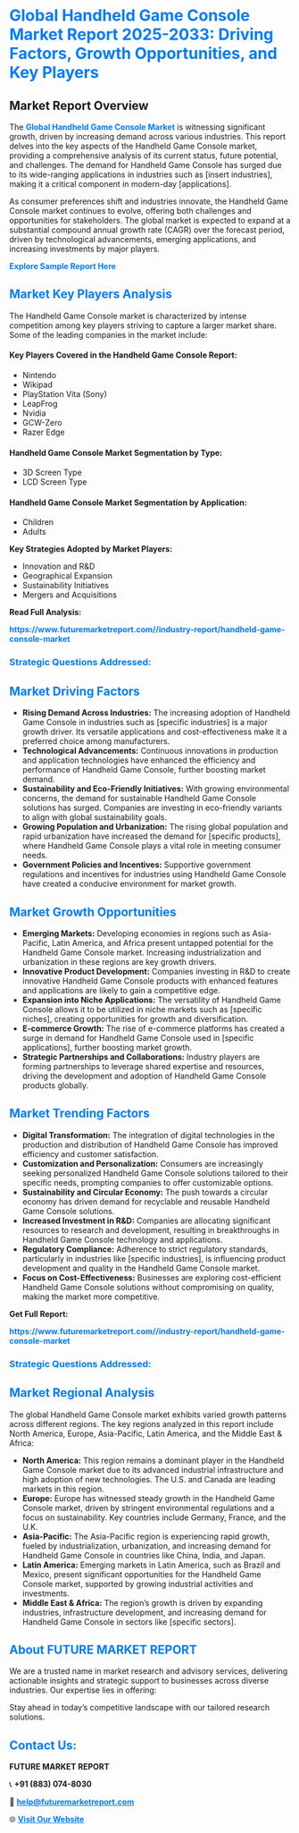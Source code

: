 <h1 style="color: #007BFF;">Global Handheld Game Console Market Report 2025-2033: Driving Factors, Growth Opportunities, and Key Players</h1>

<section id="overview">
<h2>Market Report Overview</h2>
<p>The <a href="https://www.futuremarketreport.com//industry-report/handheld-game-console-market" style="color: #007BFF; text-decoration: none;"><strong>Global Handheld Game Console Market</strong></a> is witnessing significant growth, driven by increasing demand across various industries. This report delves into the key aspects of the Handheld Game Console market, providing a comprehensive analysis of its current status, future potential, and challenges. The demand for Handheld Game Console has surged due to its wide-ranging applications in industries such as [insert industries], making it a critical component in modern-day [applications].</p>
<p>As consumer preferences shift and industries innovate, the Handheld Game Console market continues to evolve, offering both challenges and opportunities for stakeholders. The global market is expected to expand at a substantial compound annual growth rate (CAGR) over the forecast period, driven by technological advancements, emerging applications, and increasing investments by major players.</p>
</section>

<section id="overview">
<p><a href="https://www.futuremarketreport.com//request-sample/reportId=75490" style="color: #007BFF; text-decoration: none;"><strong>Explore Sample Report Here</strong></a></p>
</section>

<section id="key-players">
<h2 style="color: #007BFF;">Market Key Players Analysis</h2>
<p>The Handheld Game Console market is characterized by intense competition among key players striving to capture a larger market share. Some of the leading companies in the market include:</p>
<h4>Key Players Covered in the Handheld Game Console Report:</h4>
<ul><li>Nintendo</li><li>Wikipad</li><li>PlayStation Vita (Sony)</li><li>LeapFrog</li><li>Nvidia</li><li>GCW-Zero</li><li>Razer Edge</li></ul>
<h4>Handheld Game Console Market Segmentation by Type:</h4>
<ul><li>3D Screen Type</li><li>LCD Screen Type</li></ul>

<h4>Handheld Game Console Market Segmentation by Application:</h4>
<ul><li>Children</li><li>Adults</li></ul>
<p><strong>Key Strategies Adopted by Market Players:</strong></p>
<ul>
<li>Innovation and R&D</li>
<li>Geographical Expansion</li>
<li>Sustainability Initiatives</li>
<li>Mergers and Acquisitions</li>
</ul>
</section>

<section>
<p><strong>Read Full Analysis: </strong></p><a href="https://www.futuremarketreport.com//industry-report/handheld-game-console-market" style="color: #007BFF; text-decoration: none;"><strong>https://www.futuremarketreport.com//industry-report/handheld-game-console-market</strong></a>
<h3 style="color: #007BFF;">Strategic Questions Addressed:</h3>
</section>

<section id="driving-factors">
<h2 style="color: #007BFF;">Market Driving Factors</h2>
<ul>
<li><strong>Rising Demand Across Industries:</strong> The increasing adoption of Handheld Game Console in industries such as [specific industries] is a major growth driver. Its versatile applications and cost-effectiveness make it a preferred choice among manufacturers.</li>
<li><strong>Technological Advancements:</strong> Continuous innovations in production and application technologies have enhanced the efficiency and performance of Handheld Game Console, further boosting market demand.</li>
<li><strong>Sustainability and Eco-Friendly Initiatives:</strong> With growing environmental concerns, the demand for sustainable Handheld Game Console solutions has surged. Companies are investing in eco-friendly variants to align with global sustainability goals.</li>
<li><strong>Growing Population and Urbanization:</strong> The rising global population and rapid urbanization have increased the demand for [specific products], where Handheld Game Console plays a vital role in meeting consumer needs.</li>
<li><strong>Government Policies and Incentives:</strong> Supportive government regulations and incentives for industries using Handheld Game Console have created a conducive environment for market growth.</li>
</ul>
</section>

<section id="growth-opportunities">
<h2 style="color: #007BFF;">Market Growth Opportunities</h2>
<ul>
<li><strong>Emerging Markets:</strong> Developing economies in regions such as Asia-Pacific, Latin America, and Africa present untapped potential for the Handheld Game Console market. Increasing industrialization and urbanization in these regions are key growth drivers.</li>
<li><strong>Innovative Product Development:</strong> Companies investing in R&D to create innovative Handheld Game Console products with enhanced features and applications are likely to gain a competitive edge.</li>
<li><strong>Expansion into Niche Applications:</strong> The versatility of Handheld Game Console allows it to be utilized in niche markets such as [specific niches], creating opportunities for growth and diversification.</li>
<li><strong>E-commerce Growth:</strong> The rise of e-commerce platforms has created a surge in demand for Handheld Game Console used in [specific applications], further boosting market growth.</li>
<li><strong>Strategic Partnerships and Collaborations:</strong> Industry players are forming partnerships to leverage shared expertise and resources, driving the development and adoption of Handheld Game Console products globally.</li>
</ul>
</section>

<section id="trending-factors">
<h2 style="color: #007BFF;">Market Trending Factors</h2>
<ul>
<li><strong>Digital Transformation:</strong> The integration of digital technologies in the production and distribution of Handheld Game Console has improved efficiency and customer satisfaction.</li>
<li><strong>Customization and Personalization:</strong> Consumers are increasingly seeking personalized Handheld Game Console solutions tailored to their specific needs, prompting companies to offer customizable options.</li>
<li><strong>Sustainability and Circular Economy:</strong> The push towards a circular economy has driven demand for recyclable and reusable Handheld Game Console solutions.</li>
<li><strong>Increased Investment in R&D:</strong> Companies are allocating significant resources to research and development, resulting in breakthroughs in Handheld Game Console technology and applications.</li>
<li><strong>Regulatory Compliance:</strong> Adherence to strict regulatory standards, particularly in industries like [specific industries], is influencing product development and quality in the Handheld Game Console market.</li>
<li><strong>Focus on Cost-Effectiveness:</strong> Businesses are exploring cost-efficient Handheld Game Console solutions without compromising on quality, making the market more competitive.</li>
</ul>
</section>

<section>
<p><strong>Get Full Report: </strong></p><a href="https://www.futuremarketreport.com//industry-report/handheld-game-console-market" style="color: #007BFF; text-decoration: none;"><strong>https://www.futuremarketreport.com//industry-report/handheld-game-console-market</strong></a>
<h3 style="color: #007BFF;">Strategic Questions Addressed:</h3>
</section>


<section id="regional-analysis">
<h2 style="color: #007BFF;">Market Regional Analysis</h2>
<p>The global Handheld Game Console market exhibits varied growth patterns across different regions. The key regions analyzed in this report include North America, Europe, Asia-Pacific, Latin America, and the Middle East & Africa:</p>
<ul>
<li><strong>North America:</strong> This region remains a dominant player in the Handheld Game Console market due to its advanced industrial infrastructure and high adoption of new technologies. The U.S. and Canada are leading markets in this region.</li>
<li><strong>Europe:</strong> Europe has witnessed steady growth in the Handheld Game Console market, driven by stringent environmental regulations and a focus on sustainability. Key countries include Germany, France, and the U.K.</li>
<li><strong>Asia-Pacific:</strong> The Asia-Pacific region is experiencing rapid growth, fueled by industrialization, urbanization, and increasing demand for Handheld Game Console in countries like China, India, and Japan.</li>
<li><strong>Latin America:</strong> Emerging markets in Latin America, such as Brazil and Mexico, present significant opportunities for the Handheld Game Console market, supported by growing industrial activities and investments.</li>
<li><strong>Middle East & Africa:</strong> The region’s growth is driven by expanding industries, infrastructure development, and increasing demand for Handheld Game Console in sectors like [specific sectors].</li>
</ul>
</section>

<footer>
<h2 style="color: #007BFF;">About FUTURE MARKET REPORT</h2>
<p>We are a trusted name in market research and advisory services, delivering actionable insights and strategic support to businesses across diverse industries. Our expertise lies in offering:</p>

<p>Stay ahead in today’s competitive landscape with our tailored research solutions.</p>

<h2 style="color: #007BFF;">Contact Us:</h2>
<p><strong>FUTURE MARKET REPORT</strong></p>
<p>📞 <strong>+91 (883) 074-8030</strong></p>
<p>📧 <strong><a href="mailto:help@futuremarketreport.com" style="color: #007BFF;">help@futuremarketreport.com</a></strong></p>
<p>🌐 <strong><a href="https://www.futuremarketreport.com/" style="color: #007BFF;">Visit Our Website</a></strong></p>
</footer>